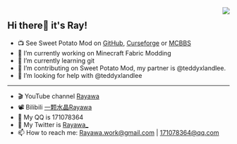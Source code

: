 <img align="right" src="https://github-readme-stats.vercel.app/api?username=Rayawa&show_icons=true&theme=graywhite&count_private=true" /> 

## Hi there👋 it's Ray! 


- :tv: See Sweet Potato Mod on [GitHub](https://github.com/Rayawa/sweet_potato), [Curseforge](https://www.curseforge.com/minecraft/mc-mods/sweet-potato) or [MCBBS](https://www.mcbbs.net/thread-1132119-1-1.html)
- 🔭 I’m currently working on Minecraft Fabric Modding
- 🌱 I’m currently learning git
- 👯 I’m contributing on Sweet Potato Mod, my partner is @teddyxlandlee.
- 🤔 I’m looking for help with @teddyxlandlee

---------------------------------
- :clapper: YouTube channel [Rayawa](https://www.youtube.com/channel/UCzteF7MFZq-w7UM1isUfAhg)
- :film_projector: Bilibili [一颗水晶Rayawa](https://space.bilibili.com/524181098)
- 💬 My QQ is 171078364
- 💬 My Twitter is [Rayawa_](https://twitter.com/Rayawa_)
- 📫 How to reach me: Rayawa.work@gmail.com | 171078364@qq.com 
